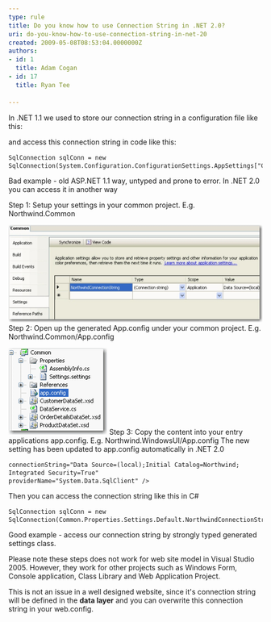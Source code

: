 ```yaml
---
type: rule
title: Do you know how to use Connection String in .NET 2.0?
uri: do-you-know-how-to-use-connection-string-in-net-20
created: 2009-05-08T08:53:04.0000000Z
authors:
- id: 1
  title: Adam Cogan
- id: 17
  title: Ryan Tee

---
```


In .NET 1.1 we used to store our connection string in a configuration file like this: <br> 


and access this connection string in code like this:


```
SqlConnection sqlConn = new SqlConnection(System.Configuration.ConfigurationSettings.AppSettings["ConnectionString"]);
```

Bad example - old ASP.NET 1.1 way, untyped and prone to error. 
In .NET 2.0 you can access it in another way

Step 1: Setup your settings in your common project. E.g. Northwind.Common

![Settings in Project Properties](ConnStringNET2_Settings.jpg)
Step 2: Open up the generated App.config under your common project. E.g. Northwind.Common/App.config

![Auto generated app.config](ConnStringNET2_CommonApp.GIF)
Step 3: Copy the content into your entry applications app.config. E.g. Northwind.WindowsUI/App.config The new setting has been updated to app.config automatically in .NET 2.0


```
connectionString="Data Source=(local);Initial Catalog=Northwind;              Integrated Security=True"              providerName="System.Data.SqlClient" />
```


Then you can access the connection string like this in C#


```
SqlConnection sqlConn = new SqlConnection(Common.Properties.Settings.Default.NorthwindConnectionString);
```

Good example - access our connection string by strongly typed generated settings class. 

Please note these steps does not work for web site model in Visual Studio 2005. However, they work for other projects such as Windows Form, Console application, Class Library and Web Application Project.

This is not an issue in a well designed website, since it's connection string will be defined in the **data layer** and you can overwrite this connection string in your web.config.
